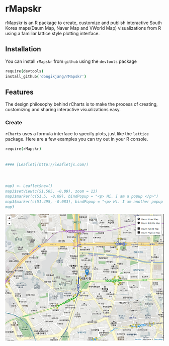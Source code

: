 # rMapskr

rMapskr is an R package to create, customize and publish interactive South Korea maps(Daum Map, Naver Map and VWorld Map) visualizations from R using a familiar lattice style plotting interface.

## Installation

You can install `rMapskr` from `github` using the `devtools` package

```coffee
require(devtools)
install_github('dongikjang/rMapskr')
```

## Features

The design philosophy behind rCharts is to make the process of creating, customizing and sharing interactive visualizations easy. 

### Create

`rCharts` uses a formula interface to specify plots, just like the `lattice` package. Here are a few examples you can try out in your R console.

```coffee
require(rMapskr)


#### [Leaflet](http://leafletjs.com/)



map3 <- Leaflet$new()
map3$setView(c(51.505, -0.09), zoom = 13)
map3$marker(c(51.5, -0.09), bindPopup = "<p> Hi. I am a popup </p>")
map3$marker(c(51.495, -0.083), bindPopup = "<p> Hi. I am another popup </p>")
map3
```

![leaflet](screenshots/leaflet.png)

